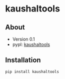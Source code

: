 # kaushaltools

## About

* Version 0.1
* pypl: [kaushaltools](https://pypi.org/project/kaushaltools)

## Installation

```bash
pip install kaushaltools
```
